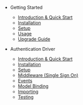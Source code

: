 * Getting Started

    * [Introduction & Quick Start](/)
    * [Installation](installation.md)
    * [Setup](setup.md)
    * [Usage](usage.md)
    * [Upgrade Guide](upgrading.md)

* Authentication Driver

    * [Introduction & Quick Start](auth/introduction.md)
    * [Installation](auth/installation.md)
    * [Setup](auth/setup.md)
    * [Middleware (Single Sign On)](auth/middleware.md)
    * [Events](auth/events.md)
    * [Model Binding](auth/model-binding.md)
    * [Importing](auth/importing.md)
    * [Testing](auth/testing.md)
